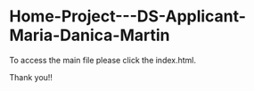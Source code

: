 # Home-Project---DS-Applicant-Maria-Danica-Martin

To access the main file please click the index.html.


Thank you!!

